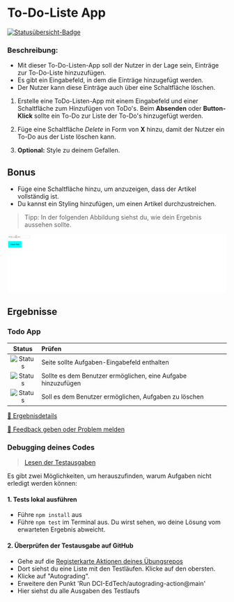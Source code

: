 # To-Do-Liste App
[![Statusübersicht-Badge](../../blob/badges/.github/badges/autograding/badge.svg)](#Ergebnisse)


### Beschreibung:
- Mit dieser To-Do-Listen-App soll der Nutzer in der Lage sein, Einträge zur To-Do-Liste hinzuzufügen.
- Es gibt ein Eingabefeld, in dem die Einträge hinzugefügt werden.
- Der Nutzer kann diese Einträge auch über eine Schaltfläche löschen.

1. Erstelle eine ToDo-Listen-App mit einem Eingabefeld und einer Schaltfläche zum Hinzufügen von ToDo's. Beim **Absenden** oder **Button-Klick** sollte ein To-Do zur Liste der To-Do's hinzugefügt werden.

2. Füge eine Schaltfläche _Delete_ in Form von **X** hinzu, damit der Nutzer ein To-Do aus der Liste löschen kann.

3. **Optional:** Style zu deinem Gefallen.

## Bonus
- Füge eine Schaltfläche hinzu, um anzuzeigen, dass der Artikel vollständig ist.
- Du kannst ein Styling hinzufügen, um einen Artikel durchzustreichen.

> Tipp: In der folgenden Abbildung siehst du, wie dein Ergebnis aussehen sollte.

![demo](demo.gif)

[//]: # (autograding info start)
## Ergebnisse


### Todo App

| Status | Prüfen |
| :-------------------------------------: | :--------------------------------------------------------------------------------------- |
| ![Status](../../blob/badges/.github/badges/autograding/status0.svg) | Seite sollte Aufgaben-Eingabefeld enthalten |
| ![Status](../../blob/badges/.github/badges/autograding/status1.svg) | Sollte es dem Benutzer ermöglichen, eine Aufgabe hinzuzufügen |
| ![Status](../../blob/badges/.github/badges/autograding/status2.svg) | Soll es dem Benutzer ermöglichen, Aufgaben zu löschen |



[🔬 Ergebnisdetails](https://github.com/DigitalCareerInstitute/Browser-ToDoList/actions)

[📢 Feedback geben oder Problem melden](https://docs.google.com/forms/d/e/1FAIpQLSfS8wPh6bCMTLF2wmjiE5_UhPiOEnubEwwPLN_M8zTCjx5qbg/viewform?usp=pp_url&entry.652569746=Browser-ToDoList&entry.2115011968=https%3A%2F%2Fgithub.com%2FDigitalCareerInstitute%2FBrowser-ToDoList)

### Debugging deines Codes
> [Lesen der Testausgaben](https://github.com/DCI-EdTech/autograding-setup/wiki/Reading-test-outputs)

Es gibt zwei Möglichkeiten, um herauszufinden, warum Aufgaben nicht erledigt werden können:
#### 1. Tests lokal ausführen
- Führe `npm install` aus
- Führe `npm test` im Terminal aus. Du wirst sehen, wo deine Lösung vom erwarteten Ergebnis abweicht.

#### 2. Überprüfen der Testausgabe auf GitHub
- Gehe auf die [Registerkarte Aktionen deines Übungsrepos](https://github.com/DigitalCareerInstitute/Browser-ToDoList/actions)
- Dort siehst du eine Liste mit den Testläufen. Klicke auf den obersten.
- Klicke auf "Autograding".
- Erweitere den Punkt 'Run DCI-EdTech/autograding-action@main'
- Hier siehst du alle Ausgaben des Testlaufs

[//]: # (autograding info end)
